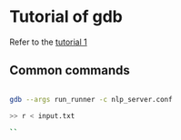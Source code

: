 # Tutorial of gdb

Refer to the [tutorial 1](http://blog.csdn.net/lyjtynet/article/details/4057723)

## Common commands


```bash

gdb --args run_runner -c nlp_server.conf 

>> r < input.txt

``

